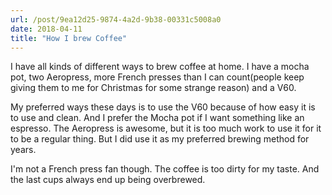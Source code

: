 ```yaml
---
url: /post/9ea12d25-9874-4a2d-9b38-00331c5008a0
date: 2018-04-11
title: "How I brew Coffee"
---
```


I have all kinds of different ways to brew coffee at home. I have a mocha pot, two Aeropress, more French presses than I can count(people keep giving them to me for Christmas for some strange reason) and a V60. 

My preferred ways these days is to use the V60 because of how easy it is to use and clean. And I prefer the Mocha pot if I want something like an espresso. The Aeropress is awesome, but it is too much work to use it for it to be a regular thing. But I did use it as my preferred brewing method for years. 

I'm not a French press fan though. The coffee is too dirty for my taste. And the last cups always end up being overbrewed. 